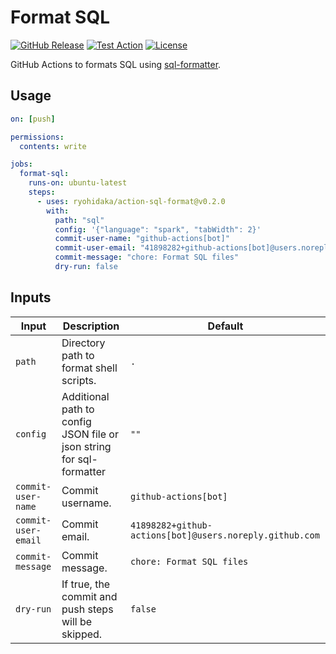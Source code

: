 # Format SQL

[![GitHub Release](https://img.shields.io/github/v/release/ryohidaka/action-sql-format)](https://github.com/ryohidaka/action-sql-format/releases/)
[![Test Action](https://github.com/ryohidaka/action-sql-format/actions/workflows/test.yml/badge.svg)](https://github.com/ryohidaka/action-sql-format/actions/workflows/test.yml)
[![License](https://img.shields.io/badge/license-MIT-blue.svg)](https://opensource.org/licenses/MIT)

GitHub Actions to formats SQL using [sql-formatter](https://www.npmjs.com/package/sql-formatter).

## Usage

```yml
on: [push]

permissions:
  contents: write

jobs:
  format-sql:
    runs-on: ubuntu-latest
    steps:
      - uses: ryohidaka/action-sql-format@v0.2.0
        with:
          path: "sql"
          config: '{"language": "spark", "tabWidth": 2}'
          commit-user-name: "github-actions[bot]"
          commit-user-email: "41898282+github-actions[bot]@users.noreply.github.com"
          commit-message: "chore: Format SQL files"
          dry-run: false
```

## Inputs

| Input               | Description                                                          | Default                                                 |
| ------------------- | -------------------------------------------------------------------- | ------------------------------------------------------- |
| `path`              | Directory path to format shell scripts.                              | `.`                                                     |
| `config`            | Additional path to config JSON file or json string for sql-formatter | `""`                                                    |
| `commit-user-name`  | Commit username.                                                     | `github-actions[bot]`                                   |
| `commit-user-email` | Commit email.                                                        | `41898282+github-actions[bot]@users.noreply.github.com` |
| `commit-message`    | Commit message.                                                      | `chore: Format SQL files`                               |
| `dry-run`           | If true, the commit and push steps will be skipped.                  | `false`                                                 |
